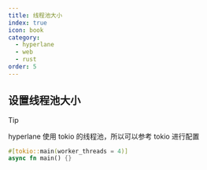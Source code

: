 ```yaml
---
title: 线程池大小
index: true
icon: book
category:
  - hyperlane
  - web
  - rust
order: 5
---
```


## 设置线程池大小

> [!tip]
> hyperlane 使用 tokio 的线程池，所以可以参考 tokio 进行配置

```rust
#[tokio::main(worker_threads = 4)]
async fn main() {}
```

<Bottom />
